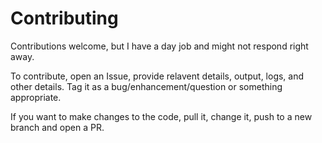 # Contributing

Contributions welcome, but I have a day job and might not respond right away.

To contribute, open an Issue, provide relavent details, output, logs, and other
details. Tag it as a bug/enhancement/question or something appropriate.

If you want to make changes to the code, pull it, change it, push to a new
branch and open a PR.
